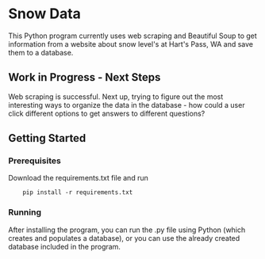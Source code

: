 # Snow Data 

This Python program currently uses web scraping and Beautiful Soup to get information from a website about snow level's at Hart's Pass, WA and save them to a database.

## Work in Progress - Next Steps

Web scraping is successful. Next up, trying to figure out the most interesting ways to organize the data in the database - how could a user click different options to get answers to different questions?


## Getting Started


### Prerequisites

Download the requirements.txt file and run

		pip install -r requirements.txt

### Running

After installing the program, you can run the .py file using Python (which creates and populates a database), or you can use the already created database included in the program.  
